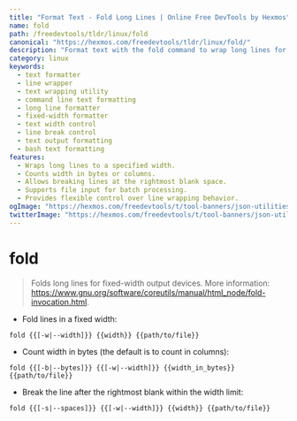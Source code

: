 ```yaml
---
title: "Format Text - Fold Long Lines | Online Free DevTools by Hexmos"
name: fold
path: /freedevtools/tldr/linux/fold
canonical: "https://hexmos.com/freedevtools/tldr/linux/fold/"
description: "Format text with the fold command to wrap long lines for fixed-width output.  Control line breaks and adjust width easily. Free online tool, no registration required."
category: linux
keywords:
  - text formatter
  - line wrapper
  - text wrapping utility
  - command line text formatting
  - long line formatter
  - fixed-width formatter
  - text width control
  - line break control
  - text output formatting
  - bash text formatting
features:
  - Wraps long lines to a specified width.
  - Counts width in bytes or columns.
  - Allows breaking lines at the rightmost blank space.
  - Supports file input for batch processing.
  - Provides flexible control over line wrapping behavior.
ogImage: "https://hexmos.com/freedevtools/t/tool-banners/json-utilities-banner.png"
twitterImage: "https://hexmos.com/freedevtools/t/tool-banners/json-utilities-banner.png"
---
```


# fold

> Folds long lines for fixed-width output devices.
> More information: <https://www.gnu.org/software/coreutils/manual/html_node/fold-invocation.html>.

- Fold lines in a fixed width:

`fold {{[-w|--width]}} {{width}} {{path/to/file}}`

- Count width in bytes (the default is to count in columns):

`fold {{[-b|--bytes]}} {{[-w|--width]}} {{width_in_bytes}} {{path/to/file}}`

- Break the line after the rightmost blank within the width limit:

`fold {{[-s|--spaces]}} {{[-w|--width]}} {{width}} {{path/to/file}}`
